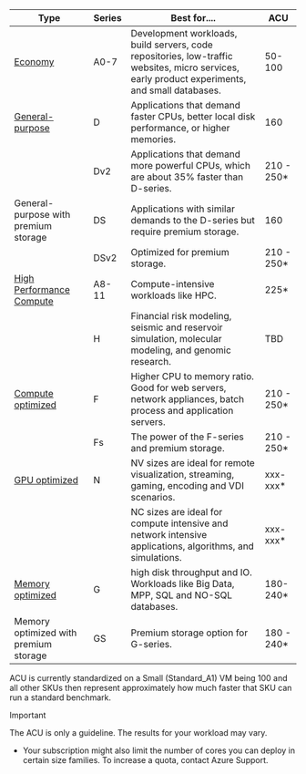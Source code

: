 



| Type                                 | Series | Best for....                                                                                                                                   | ACU        |
|--------------------------------------|--------|------------------------------------------------------------------------------------------------------------------------------------------------|------------|
| [Economy](virtual-machines-windows-sizes-economy.md) | A0-7   | Development workloads, build servers, code repositories, low-traffic websites, micro services, early product experiments, and small databases. | 50-100     |
| [General-purpose](virtual-machines-windows-sizes-general.md) | D      | Applications that demand faster CPUs, better local disk performance, or higher memories. | 160        |
|                                      | Dv2    | Applications that demand more powerful CPUs, which are about 35% faster than D-series.                                                         | 210 - 250* |
| General-purpose with premium storage | DS     | Applications with similar demands to the D-series but require premium storage.                                                                 | 160        |
|                                      | DSv2   | Optimized for premium storage.                                                                                                                 | 210 - 250* |
| [High Performance Compute](virtual-machines-windows-sizes-hpc.md) | A8-11  | Compute-intensive workloads like HPC.                                                                                                          | 225*       |
|                                      | H      | Financial risk modeling, seismic and reservoir simulation, molecular modeling, and genomic research.                                           | TBD        |
| [Compute optimized](virtual-machines-windows-sizes-compute.md)                    | F      | Higher CPU to memory ratio. Good for web servers, network appliances, batch process and application servers.                                   | 210 - 250* |
|                                      | Fs     | The power of the F-series and premium storage.                                                                                                 | 210 - 250* |
| [GPU optimized](virtual-machines-windows-sizes-gpu.md)                                 | N      | NV sizes are ideal for remote visualization, streaming, gaming, encoding and VDI scenarios.                                                    | xxx-xxx*   |
|                                      |        | NC sizes are ideal for compute intensive and network intensive applications, algorithms, and simulations.                                      | xxx-xxx*   |
| [Memory optimized](virtual-machines-windows-sizes-memory.md)                    | G      | high disk throughput and IO. Workloads like Big Data, MPP, SQL and NO-SQL databases.                                                           | 180-240*   |
| Memory optimized with premium storage | GS     | Premium storage option for G-series.                                                                                                           | 180 - 240* |


ACU is currently standardized on a Small (Standard_A1) VM being 100 and all other SKUs then represent approximately how much faster that SKU can run a standard benchmark. 

> [!IMPORTANT]
> The ACU is only a guideline.  The results for your workload may vary. 
>
>


* Your subscription might also limit the number of cores you can deploy in certain size families. To increase a quota, contact Azure Support.




